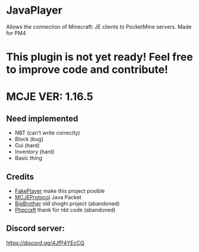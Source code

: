 # JavaPlayer
Allows the connection of Minecraft: JE clients to PocketMine servers. Made for PM4
# This plugin is not yet ready! Feel free to improve code and contribute!
# MCJE VER: 1.16.5
## Need implemented

- NBT (can't write correctly)
- Block (bug)
- Gui (hard)
- Inventory (hard)
- Basic thing

## Credits
- [FakePlayer](https://github.com/Muqsit/FakePlayer) make this project posible
- [MCJEProtocol](https://github.com/GeyserMC/MCProtocolLib) Java Packet
- [BigBrother](https://github.com/shoghicp/BigBrother) old shoghi project (abandoned)
- [Phpcraft](https://github.com/Phpcraft/core) thank for nbt code (abandoned)
## Discord server: 
https://discord.gg/4JfP4YEcCQ

